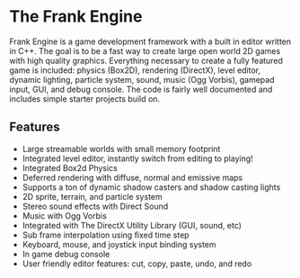 # The Frank Engine

Frank Engine is a game development framework with a built in editor written in C++. The goal is to be a fast way to create large open world 2D games with high quality graphics. Everything necessary to create a fully featured game is included: physics (Box2D), rendering (DirectX), level editor, dynamic lighting, particle system, sound, music (Ogg Vorbis), gamepad input, GUI, and debug console. The code is fairly well documented and includes simple starter projects build on.

## Features
- Large streamable worlds with small memory footprint
- Integrated level editor, instantly switch from editing to playing!
- Integrated Box2d Physics
- Deferred rendering with diffuse, normal and emissive maps
- Supports a ton of dynamic shadow casters and shadow casting lights
- 2D sprite, terrain, and particle system
- Stereo sound effects with Direct Sound
- Music with Ogg Vorbis
- Integrated with The DirectX Utility Library (GUI, sound, etc)
- Sub frame interpolation using fixed time step
- Keyboard, mouse, and joystick input binding system
- In game debug console
- User friendly editor features: cut, copy, paste, undo, and redo
